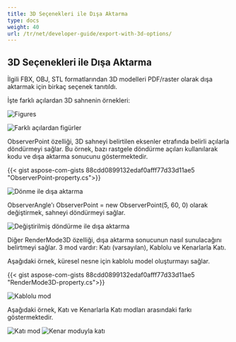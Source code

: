 ```yaml
---
title: 3D Seçenekleri ile Dışa Aktarma
type: docs
weight: 40
url: /tr/net/developer-guide/export-with-3d-options/
---
```


## **3D Seçenekleri ile Dışa Aktarma**

İlgili FBX, OBJ, STL formatlarından 3D modelleri PDF/raster olarak dışa aktarmak için birkaç seçenek tanıtıldı.

İşte farklı açılardan 3D sahnenin örnekleri:

![Figures](/cad/_assets/guide/3d/fig1.png)

![Farklı açılardan figürler](/cad/_assets/guide/3d/fig2.png)

ObserverPoint özelliği, 3D sahneyi belirtilen eksenler etrafında belirli açılarla döndürmeyi sağlar. Bu örnek, bazı rastgele döndürme açıları kullanılarak kodu ve dışa aktarma sonucunu göstermektedir.

{{< gist aspose-com-gists 88cdd0899132edaf0afff77d33d11ae5 "ObserverPoint-property.cs">}}

![Dönme ile dışa aktarma](/cad/_assets/guide/3d/fig3.png)

ObserverAngle'ı ObserverPoint = new ObserverPoint(5, 60, 0) olarak değiştirmek, sahneyi döndürmeyi sağlar.

![Değiştirilmiş döndürme ile dışa aktarma](/cad/_assets/guide/3d/fig4.png)

Diğer RenderMode3D özelliği, dışa aktarma sonucunun nasıl sunulacağını belirtmeyi sağlar. 3 mod vardır: Katı (varsayılan), Kablolu ve Kenarlarla Katı.

Aşağıdaki örnek, küresel nesne için kablolu model oluşturmayı sağlar.

{{< gist aspose-com-gists 88cdd0899132edaf0afff77d33d11ae5 "RenderMode3D-property.cs">}}

![Kablolu mod](/cad/_assets/guide/3d/fig5.png)

Aşağıdaki örnek, Katı ve Kenarlarla Katı modları arasındaki farkı göstermektedir.

![Katı mod](/cad/_assets/guide/3d/fig6.png)
![Kenar moduyla katı](/cad/_assets/guide/3d/fig7.png)
